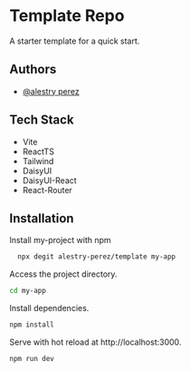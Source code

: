 
# Template Repo

A starter template for a quick start.

## Authors

- [@alestry perez](https://www.github.com/alestry-perez)


## Tech Stack

- Vite 
- ReactTS
- Tailwind 
- DaisyUI
- DaisyUI-React
- React-Router




## Installation

Install my-project with npm

```bash
  npx degit alestry-perez/template my-app
```

Access the project directory.
```bash
cd my-app
```

Install dependencies.
```bash
npm install
``` 

Serve with hot reload at http://localhost:3000.
```bash
npm run dev
```

    
